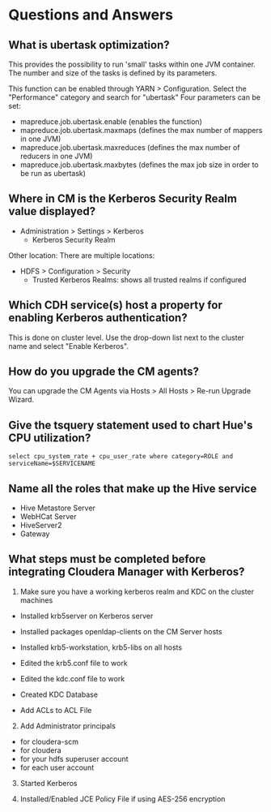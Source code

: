 # Questions and Answers
## What is ubertask optimization?
This provides the possibility to run 'small' tasks within one JVM container.
The number and size of the tasks is defined by its parameters.

This function can be enabled through YARN > Configuration.
Select the "Performance" category and search for "ubertask"
Four parameters can be set:
* mapreduce.job.ubertask.enable (enables the function)
* mapreduce.job.ubertask.maxmaps (defines the max number of mappers in one JVM)
* mapreduce.job.ubertask.maxreduces (defines the max number of reducers in one JVM)
* mapreduce.job.ubertask.maxbytes (defines the max job size in order to be run as ubertask)

## Where in CM is the Kerberos Security Realm value displayed?
* Administration > Settings > Kerberos
  * Kerberos Security Realm

Other location:
There are multiple locations:
* HDFS > Configuration > Security
  * Trusted Kerberos Realms: shows all trusted realms if configured

## Which CDH service(s) host a property for enabling Kerberos authentication?
This is done on cluster level. Use the drop-down list next to the cluster name and select "Enable Kerberos".

## How do you upgrade the CM agents?
You can upgrade the CM Agents via Hosts > All Hosts > Re-run Upgrade Wizard. 

## Give the tsquery statement used to chart Hue's CPU utilization?
```
select cpu_system_rate + cpu_user_rate where category=ROLE and serviceName=$SERVICENAME
```

## Name all the roles that make up the Hive service
* Hive Metastore Server
* WebHCat Server
* HiveServer2
* Gateway

## What steps must be completed before integrating Cloudera Manager with Kerberos?
1. Make sure you have a working kerberos realm and KDC on the cluster machines
  * Installed krb5server on Kerberos server
  * Installed packages openldap-clients on the CM Server hosts
  * Installed krb5-workstation, krb5-libs on all hosts

  * Edited the krb5.conf file to work 
  * Edited the kdc.conf file to work

  * Created KDC Database
  * Add ACLs to ACL File

2. Add Administrator principals
  * for cloudera-scm
  * for cloudera 
  * for your hdfs superuser account
  * for each user account

3. Started Kerberos

4. Installed/Enabled JCE Policy File if using AES-256 encryption

